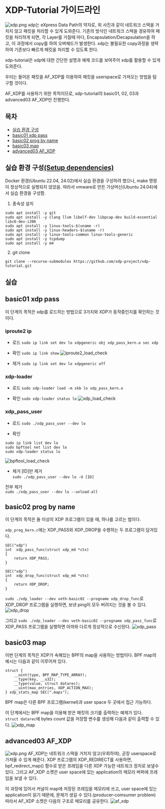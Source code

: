 # XDP-Tutorial 가이드라인

![xdp.png](./img/xdp.png)
xdp는 eXpress Data Path의 약자로, 위 사진과 같이 네트워크 스택을 거치지 않고 패킷을 처리할 수 있게 도와준다.
기존의 방식인 네트워크 스택을 경유하여 패킷을 처리하게 되면, 각 Layer를 거칠때 마다, Encapsulation/Decapsulation을 하고, 이 과정에서 copy를 하여 오버헤드가 발생한다.
xdp는 불필요한 copy과정을 생략하여 기존보다 빠르게 패킷을 처리할 수 있도록 한다.

xdp-tutorial은 xdp에 대한 간단한 설명과 예제 코드를 보여주어 xdp를 활용할 수 있게 도와준다.

우리는 들어온 패킷을 AF_XDP를 이용하여 패킷을 userspace로 가져오는 방법을 탐구할 것이다.

AF_XDP를 사용하기 위한 목적이므로, xdp-tutorial의 basic01, 02, 03과 advanced03 AF_XDP만 진행한다.

## 목차
- [실습 환경 구성](#실습-환경-구성setup-dependencies)
- [basic01 xdp pass](#basic01-xdp-pass)
- [basic02 prog by name](#basic02-prog-by-name)
- [basic03 map](#basic03-map)
- [advanced03 AF_XDP](#advanced03-af_xdp)

<!-- # [**XDP-Tutorial**](https://github.com/xdp-project/xdp-tutorial)
   - **설명**: eXpress Data Path의 기본적인 이해를 위한 튜토리얼 및 예제 모음.
   - **특징**: XDP의 동작 및 개발 방법에 대한 이해 촉진.
   - **장단점**:
     - **장점**: XDP 프로그래밍에 대한 학습에 유용한 자원 제공.
     - **단점**: 고급 사용자에게는 부족한 수준일 수 있음.
   - **설치 가이드**: 프로젝트의 GitHub 페이지 또는 문서를 따라 설치. -->

## 실습 환경 구성[\(Setup dependencies\)](https://github.com/xdp-project/xdp-tutorial/blob/master/setup_dependencies.org)
Docker 환경(Ubuntu 22.04, 24.02)에서 실습 환경을 구성하려 했으나, make 명령이 정상적으로 실행되지 않았음.
따라서 vmware로 만든 가상머신(Ubuntu 24.04)에서 실습 환경을 구성함.

1. 종속성 설치
```
sudo apt install -y git
sudo apt install -y clang llvm libelf-dev libpcap-dev build-essential libc6-dev-i386
sudo apt install -y linux-tools-$(uname -r)
sudo apt install -y linux-headers-$(uname -r)
sudo apt install -y linux-tools-common linux-tools-generic
sudo apt install -y tcpdump
sudo apt install -y m4
```

2. git clone
```
git clone --recurse-submodules https://github.com/xdp-project/xdp-tutorial.git
```
## 실습
## basic01 xdp pass
이 단계의 목적은 xdp를 로드하는 방법으로 3가지와 XDP가 동작중인지를 확인하는 것이다.

### iproute2 ip
  - 로드
  `sudo ip link set dev lo xdpgeneric obj xdp_pass_kern.o sec xdp`

  - 확인
  `sudo ip link show`
  ![iproute2_load_check](./img/iproute2_load_check.png)

  - 제거
  `sudo ip link set dev lo xdpgeneric off`

### xdp-loader
  - 로드
  `sudo xdp-loader load -m skb lo xdp_pass_kern.o`

  - 확인
  `sudo xdp-loader status lo`
  ![xdp_load_check](./img/xdp_load_check.png)

### xdp_pass_user
  - 로드
  `sudo ./xdp_pass_user --dev lo`

  - 확인
  ```
  sudo ip link list dev lo
  sudo bpftool net list dev lo
  sudo xdp-loader status lo
  ```
  ![bpftool_load_check](./img/bpftool_load_check.png)

  - 제거
  \[ID\]만 제거  
  `sudo ./xdp_pass_user --dev lo -U [ID]`

  전부 제거  
  `sudo ./xdp_pass_user --dev lo --unload-all`

## basic02 prog by name
이 단계의 목적은 둘 이상의 XDP 프로그램이 있을 때, 하나를 고르는 법이다.

`xdp_prog_kern.c`에는 XDP_PASS와 XDP_DROP을 수행하는 두 프로그램이 담겨있다.
```
SEC("xdp")
int  xdp_pass_func(struct xdp_md *ctx)
{
	return XDP_PASS;
}

SEC("xdp")
int  xdp_drop_func(struct xdp_md *ctx)
{
	return XDP_DROP;
}
```

`sudo ./xdp_loader --dev veth-basic02 --progname xdp_drop_func`로 XDP_DROP 프로그램을 실행하면, 보낸 ping이 모두 버려지는 것을 볼 수 있다.
![xdp_drop](./img/xdp_drop.png)

그리고 `sudo ./xdp_loader --dev veth-basic02 --progname xdp_pass_func`로 XDP_PASS 프로그램을 실행하면 아까와 다르게 정상적으로 수신된다.
![xdp_pass](./img/xdp_pass.png)

## basic03 map
이번 단계의 목적은 XDP가 속해있는 BPF의 map을 사용하는 방법이다.
BPF map의 예시는 다음과 같이 이루어져 있다.
```
struct {
	__uint(type, BPF_MAP_TYPE_ARRAY);
	__type(key, __u32);
	__type(value, struct datarec);
	__uint(max_entries, XDP_ACTION_MAX);
} xdp_stats_map SEC(".maps");
```
BPF map은 다른 BPF 프로그램(kernel)과 user space 두 곳에서 접근 가능하다.

이 단계에서는 BPF map을 이용해 받은 패킷의 크기를 출력하는 예제가 있다.  
`struct datarec`에 bytes count 값을 저장할 변수를 생성해 다음과 같이 출력할 수 있다.
![xdp_map](./img/xdp_map.png)

## advanced03 AF_XDP
![xdp.png](./img/xdp.png)
AF_XDP는 네트워크 스택을 거치지 않고(우회하여), 곧장 userspace로 가져올 수 있게 해준다.
XDP 프로그램의 XDP_REDIRECT를 사용하면, bpf_redirect_map() 함수로 받은 프레임을 다른 XDP 가능한 네트워크 장치로 보낼수 있다.
그리고 AF_XDP 소켓은 user space에 있는 application의 메모리 버퍼에 프레임을 보낼 수 있다.

이 과정에 있어서 커널이 map에 저장된 프레임을 메모리에 쓰고, user space에 있는 application이 읽기 때문에, 문제가 생길 수 있다.(producer-comsumer problem)
따라서 AF_XDP 소켓은 다음의 구조로 메모리를 공유한다.
![af_xdp](./img/af_xdp.png)
